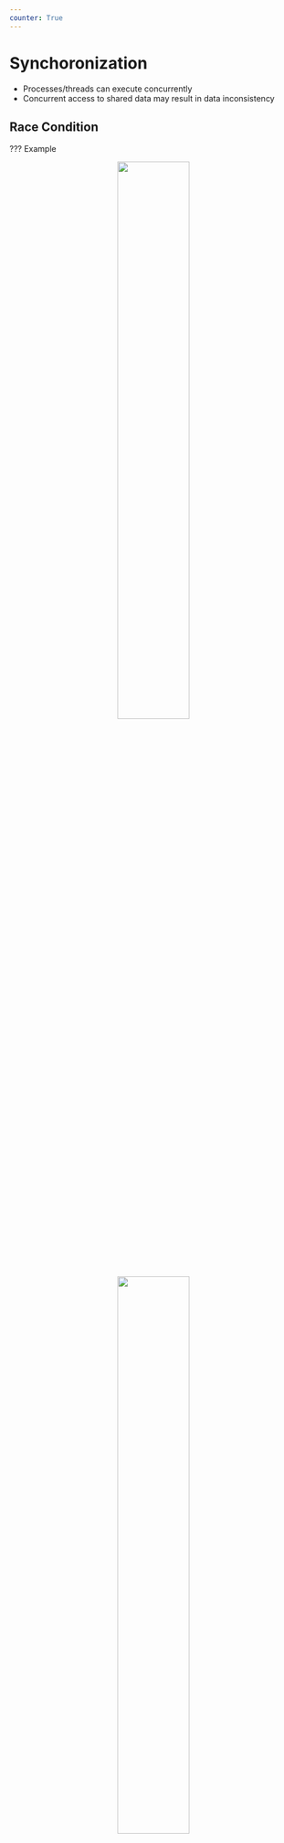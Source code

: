 ```yaml
---
counter: True  
---
```


# Synchoronization

* Processes/threads can execute concurrently
* Concurrent access to shared data may result in data inconsistency

## Race Condition

??? Example
    <div align = center><img src="https://cdn.hobbitqia.cc/20231107100556.png" width=50%></div>
    <div align = center><img src="https://cdn.hobbitqia.cc/20231107100608.png" width=50%></div>

Several processes (or threads) access and manipulate the same data *concurrently* and the outcome of the execution depends on the *particular order* in which the access takes place, is called a **race-condition**.  
多个进程并行地写数据，结果取决于写的先后顺序，这就是竞争条件。

在内核中，比如两个进程同时 `fork`，子进程可能拿到一样的 pid。

### critical section

修改共同变量的区域称为 critical section；共同区域之前叫 entry section，之后叫 exit section。
<div align = center><img src="https://cdn.hobbitqia.cc/20231107100813.png" width=50%></div>

* Single-core system: preventing interrupts （关闭中断）
* Multiple-processor: preventing interrupts are not feasible (depending on if kernel is preemptive or non-preemptive)
    * Preemptive – allows preemption of process when running in kernel mode
    * Non-preemptive – runs until exits kernel mode, blocks, or voluntarily yields CPU
    * 一定用synchronization来保护。

<!-- 期末填空题，必考 -->
<!-- prettier-ignore-start -->
!!! note "期末考点 三个条件"
    * Mutual Exclusion（互斥访问）
        * 在同一时刻，最多只有一个线程可以执行临界区
    * Progress（空闲让进）
        * 当没有线程在执行临界区代码时，必须在申请进入临界区的线程中选择一个线程，允许其执行临界区代码，保证程序执行的进展
    * Bounded waiting（有限等待）
        * 当一个进程申请进入临界区后，必须在有限的时间内获得许可并进入临界区，不能无限等待

<!-- prettier-ignore-end -->

## Peterson’s Solution

Peterson’s solution solves *two-processes/threads* synchronization (Only works for two processes case)

* It assumes that LOAD and STORE are **atomic**
    * atomic: execution cannot be interrupted
* Two processes share two variables
    * `boolean flag[2]`: whether a process is ready to enter the critical section
    * `int turn`: whose turn it is to enter the critical section

<div align = center><img src="https://cdn.hobbitqia.cc/20231107101358.png" width=60%></div>

**验证三个条件（考试考点）**

* Mutual exclusion
    * P0 enters CS:
        * Either `flag[1]=false` or `turn=0`
        * Now prove P1 will not be able to enter CS
    * Case 1: `flag[1]=false` -> P1 is out CS
    * Case 2: `flag[1]=true`, `turn=1` -> P0 is looping, contradicts with P0 is in CS
    * Case 3: `flag[1]=true`, `turn=0` -> P1 is looping
* Process requirement

    <div align = center><img src="https://cdn.hobbitqia.cc/20231107102048.png" width=60%></div>

* Bounded waiting

    <div align = center><img src="https://cdn.hobbitqia.cc/20231107102121.png" width=60%></div>

    Whether P0 enters CS depends on P1; Whether P1 enters CS depends on P0; P0 will enter CS after one limited entry P1

Peterson’s Solution is not guaranteed to work on modern architectures.

* Only works for two processes case
* It assumes that LOAD and STORE are atomic
* Instruction reorder

    指令会乱序执行。

!!! Example
    <div align = center><img src="https://cdn.hobbitqia.cc/20231107102733.png" width=60%></div>

    100 is the expected output.  
    但是线程 2 的代码可能被乱序，两条指令交换顺序，这样输出就可能变成 0。 

## Hardware Support for Synchronization

Many systems provide hardware support for critical section code

* Uniprocessors: disable interrupts
* Solutions:
    * **Memory barriers**
    * **Hardware instructions**
        * **test-and-set**: either test memory word and set value
        * **compare-and-swap**: compare and swap contents of two memory words
    * **Atomic variables**

### Memory Barriers

**Memory model** are the memory guarantees a computer architecture makes to application programs.

* **Strongly ordered** – where a memory modification of one processor is immediately visible to all other processors.

    一个内存的修改要立刻被所有的 processors 看到。

* **Weakly ordered** – where a memory modification of one processor may not be immediately visible to all other processors.

A **memory barrier** is an instruction that forces any change in memory to be propagated (made visible) to all other processors.  

!!! Example
    <div align = center><img src="https://cdn.hobbitqia.cc/20231107103903.png" width=55%></div>
    
* X86 support
    * 写内存屏障 (Store Memory Barrier)：在指令后插入 Store Barrier，能让写入缓存中最新数据更新写入内存中，让其他线程可见。 强制写入内存，这种显式调用，不会让 CPU 去进行指令重排序。
    * 读内存屏障 (Load Memory Barrier)：在指令后插入 Load Barrier，可以让高速缓存中的数据失效，强制重新从内存中加载数据。也是不会让 CPU 去进行指令重排。

### Hardware Instructions

Special hardware instructions that allow us to either test-and modify the content of a word, or two swap the contents of two words atomically (uninterruptable)

#### Test-and-Set Instruction

Defined as below, but atomically. 
``` C
bool test_set (bool *target)
{
    bool rv = *target;
    *target = TRUE;
    return rv:
}
```

!!! Example "Lock with Test-and-Set"
    ``` C
    bool lock = FALSE
    do {
        while (test_set(&lock)); // busy wait
        critical section
        lock = FALSE;
        remainder section 
    } while (TRUE);
    ```

!!! Example "Bounded Waiting for Test-and-Set Lock"
    上面的程序满足前两个条件，不一定满足 bounded waiting。下面的代码可以把锁从 T0 传到 T1，再传到 T2。
    <div align = center><img src="https://cdn.hobbitqia.cc/20231107105603.png" width=55%></div>

#### Compare-and-Swap Instruction

Executed atomically, the swap takes place only under this condition.

``` C
int compare_and_swap(int *value, int expected, int new_value)
{
    int temp = *value;
    if (*value == expected)
        *value = new_value;
    return temp;
}
```

Shared integer lock initialized to 0;
``` C
while (true)
{
    while (compare_and_swap(&lock, 0, 1) != 0); /* do nothing */
    /* critical section */
    lock = 0;
    /* remainder section */
}
```

x86 中实现了 `cmpxchg`。

### Atomic Variables

One tool is an atomic variable that provides atomic (uninterruptible) updates on basic data types such as integers and booleans. 

The `increment()` function can be implemented as follows:
``` C
void increment(atomic_int *v) {
    int temp;
    do {
        temp = *v;
    } while (temp != (compare_and_swap(v,temp,temp+1)));
}
```

## Mutex Lock

Mutex Locks 支持 `acquire()` （获得这个锁）`release()`（释放这个锁）。因此 `acquire, release` 是原子的。

This solution requires busy waiting

* This lock therefore called a **spinlock**

``` C
bool locked = false;
acquire() {
    while (compare_and_swap(&locked, false, true))
    ; //busy waiting
}
release() {
    locked = false;
}
```

**问题：**如果一个进程有时间片，但是拿不到锁，一直 spin，会浪费 CPU 时间。

we put the busy waiting thread into suspended (yield-> moving from running to **sleeping**)  
When the lock is locked, change process’s state to SLEEP, add to the queue, and call `schedule()`

## Semaphore

Synchronization tool that provides more sophisticated ways (than Mutex locks) for process to synchronize their activities.

Can only be accessed via two indivisible (atomic) operations

* `wait()` and `signal()` (Originally called P() and V() Dutch)
    * `wait()`

        想拿到这个 semaphore，如果拿不到，就一直等待。
        ``` C
        wait(S) { 
            while (S <= 0) ; // busy wait
            S--;
        }
        ```

    * `signal()`

        释放 semaphore。
        ``` C
        signal(S) { 
            S++;
        }
        ```

* **Counting semaphore** – integer value can range over an unrestricted domain
* **Binary semaphore** – integer value can range only between 0 and 1
    * Same as a mutex lock

!!! Example
    可以用来解决同步问题：
    <div align = center><img src="https://cdn.hobbitqia.cc/20231107113130.png" width=55%></div>
    
### Semaphore w/ waiting queue

> 要yield然后sleep，所以需要context switch

With each semaphore there is an associated waiting queue. 

``` C
typedef struct { 
    int value; 
    struct list_head * waiting_queue; 
} semaphore; 
```

Two operations:

* `block` – place the process invoking the operation on the appropriate waiting queue.

    把当前的进程 sleep，放到 waiting queue 里面。

* `wakeup` – remove one of processes in the waiting queue and place it in the ready queue.

    从 waiting queue 里面拿出一个进程，放到 ready queue 里面。

Implemetation with waiting queue: (need to be atomic by spinlock)

``` C
wait(semaphore *S) {
    S->value--;
    if (S->value < 0) {
        add this process to S->list;
        block();
    }
}
signal(semaphore *S) {
    S->value++;
    if (S->value <= 0) {
        remove a proc.P from S->list;
        wakeup(P);
    }
}
```

这里有 busy waiting, 但在 critical section 里不需要（没有拿到 semaphor 就会 sleep，还没有走到 critical section），只有 `wait` 和 `signal` 里需要 busy wait。
<div align = center><img src="https://cdn.hobbitqia.cc/20231107113810.png" width=55%></div>

!!! Info "Comparison between mutex and semaphore"
    * Mutex or spinlock
        * Pros: no blocking
        * Cons: Waste CPU on looping
        * Good for short critical section
    * Semaphore
        * Pros: no looping
        * Cons: context switch is time-consuming
        * Good for long critical section

??? Example "Semaphore w/ waiting queue in practice"
    真实实现里，需要有 spinlock 来保护 semaphore 操作的原子性。
    21行和22行一定不能互换，否则会出现死锁。
    <div align = center><img src="https://cdn.hobbitqia.cc/20231107114117.png" width=50%></div>
    <div align = center><img src="https://cdn.hobbitqia.cc/20231107114150.png" width=50%></div>

## Deadlock and Starvation

* **Deadlock**: two or more processes are waiting indefinitely for an event that can be caused by only one of the waiting processes.
    
    <div align = center><img src="https://cdn.hobbitqia.cc/20231107114756.png" width=50%></div>

* **Starvation**: indefinite blocking. a process may never be removed from the semaphore’s waiting queue.

Deadlock 是大家都拿不到锁，Starvation 是有的进程拿不到锁。

## Priority Inversion

Priority Inversion: a higher priority process is indirectly preempted by a lower priority task. 

高优先级等低优先级（锁先被低优先级拿到），但是低优先级的进程拿不到 CPU，就无法释放锁。

!!! Example "Priority Inversion"
    <div align = center><img src="https://cdn.hobbitqia.cc/20231107115008.png" width=50%></div>

Solution: **priority inheritance**  

* temporary assign the highest priority of waiting process (PH) to the process holding the lock (PL)

    如果低优先级的进程拿到了锁，而且这个锁上有高优先级的进程在等，就提高低优先级的进程的优先级，继承锁的优先级（取决于在这个锁上等待的进程的最高的优先级）。

## Linux Synchronization

2.6 以前的版本的 kernel 中通过禁用中断来实现一些短的 critical section；2.6 及之后的版本的 kernel 是抢占式的。

Linux 提供：

* Atomic integers
* Spinlocks
* Semaphores

    在 `linux/include/linux/semaphore.h` 中，`down()` 是 lock（如果要进入 sleep，它会**先释放锁再睡**眠，唤醒之后会立刻重新获得锁），`up()` 是 unlock。
* [Reader-writer locks](https://en.wikipedia.org/wiki/Read-copy-update)

## POSIX Synchronization

POSIX API provides

* mutex locks
* semaphores
* condition variable

### Mutex Locks

* Creating and initializing the lock

    ``` C
    #include <pthread.h>
    pthread_mutex_t mutex;
    /* create and initialize the mutex lock */
    pthread_mutex_init(&mutex, NULL);
    ```

* Acquiring and releasing the lock
    
    ``` C
    /* acquire the mutex lock */
    pthread_mutex_lock(&mutex);
    /* critical section */
    /* release the mutex lock */
    pthread_mutex_unlock(&mutex);
    ```

### Semaphores

*Named semaphores* can be used by unrelated processes, *unnamed* cannot.  
    `sem_open(), sem_init(), sem_wait(), sem_post()`

```C
#include <stdio.h>
#include <pthread.h>
#include <semaphore.h>
#include <unistd.h>

#define NUM_THREADS 5

sem_t semaphore;  // 定义信号量

void* access_resource(void* arg) {
    int thread_id = *(int*)arg;
    
    printf("Thread %d: Waiting to access resource...\n", thread_id);
    
    // 等待信号量，尝试访问资源
    sem_wait(&semaphore);
    
    printf("Thread %d: Accessing resource...\n", thread_id);
    sleep(1);  // 模拟访问资源的操作
    printf("Thread %d: Releasing resource...\n", thread_id);
    
    // 释放信号量，表示离开资源
    sem_post(&semaphore);
    
    return NULL;
}

int main() {
    pthread_t threads[NUM_THREADS];
    int thread_ids[NUM_THREADS];
    
    // 初始化信号量，设定初始值为3，表示最多允许3个线程同时访问资源
    sem_init(&semaphore, 0, 3);
    
    // 创建多个线程
    for (int i = 0; i < NUM_THREADS; i++) {
        thread_ids[i] = i + 1;
        pthread_create(&threads[i], NULL, access_resource, &thread_ids[i]);
    }
    
    // 等待所有线程完成
    for (int i = 0; i < NUM_THREADS; i++) {
        pthread_join(threads[i], NULL);
    }
    
    // 销毁信号量
    sem_destroy(&semaphore);
    
    return 0;
}
```

#### Unamed Semaphores

* Creating an initializing the semaphore:

    ``` C
    #include <semaphore.h>
    sem_t sem;
    /* Create the semaphore and initialize it to 1 */
    sem_init(&sem, 0, 1);
    ```

* Acquiring and releasing the semaphore:

    ``` C
    /* acquire the semaphore */
    sem_wait(&sem);
    /* critical section */
    /* release the semaphore */
    sem_post(&sem);
    ```

#### Named Semaphores

* Creating an initializing the semaphore:

    ``` C
    #include <semaphore.h>
    sem_t *sem;
    /* Create the semaphore and initialize it to 1 */
    sem = sem_open("SEM", O_CREAT, 0666, 1);
    ```

* Another process can access the semaphore by referring to its name **SEM**.
* Acquiring and releasing the semaphore:

    ``` C
    /* acquire the semaphore */
    sem_wait(sem);
    /* critical section */
    /* release the semaphore */
    sem_post(sem);
    ```

### Condition Variable

!!! Question "When should we use condition variables?" 
    <div align = center><img src="https://cdn.hobbitqia.cc/20231107121112.png" width=50%></div>

Operations supported by a condition variable are:

* `wait(condition, lock)`: release lock, put thread to sleep until condition is signaled; when thread wakes up again, re-acquire lock before returning.

    等待一个条件（先放锁然后睡眠，等待被唤醒，被唤醒之后重新获得锁）。

* `signal(condition, lock)`: if any threads are waiting on condition, wake up one of them. Caller must hold lock, which must be the same as the lock used in the wait call.
    
    唤醒一个等待线程。

* `broadcast(condition, lock)`: same as signal, except wake up all waiting threads.
    
    唤醒所有的等待线程。

``` C
pthread_mutex_t mutex; 
pthread_cond_t cond_var;
pthread_mutex_init(&mutex, NULL); 
pthread_cond_init(&cond_var, NULL);
// Thread waiting for the condition a == b to become true:
pthread_mutex_lock(&mutex);
while(a != b)                               // 一般要重复尝试，所以用 while 而不是 if
    pthread_cond_wait(&cond_var, &mutex);   // release lock when wait, acquire lock when being signaled
pthread_mutex_unlock(&mutex);
// Thread signaling another thread waiting on the condition variable:
pthread_mutex_lock(&mutex);
a = b;
pthread_cond_signal(&cond_var);
pthread_mutex_unlock(&mutex);
```

??? Example
    <div align = center><img src="https://cdn.hobbitqia.cc/20231107121742.png" width=50%></div>

* Condition variable can wake up all threads, semaphore can only wake up one by one.   
* Sometimes we only care if the queue is empty or not, while don’t care the queue length.

    有的时候我们不关心等待队列的长度，那么 semaphore 的 val 就没有用处了。

* Mutex is used to guarantee that operations are atomic.

## Synchronization Examples
> 每年必考一个大题，难度在1、2 之间

一般我们用信号量解决问题，因为信号量相对来说功能更多，而且很多操作系统对信号量做了更多设计，用来避免 busy waiting 等问题。

一个信号量用来表示 一类资源的余量；`wait()` 等待到其有余量时从中取走一个，而 `signal()` 释放一个资源。

### Bounded-Buffer Problem

Two processes, the producer and the consumer share n buffers

* the producer generates data, puts it into the buffer.
    * the producer won’t try to add data into the buffer if it is full.

        当 buffer 满的时候，生产者不能再放数据，应该 sleep。

* the consumer consumes data by removing it from the buffer.
    * the consumer won’t try to remove data from an empty buffer.
        
        当 buffer 空的时候，消费者不能再取数据，应该 sleep。

定义哪些 mutex 和 semaphor?  
buffer 需要互斥的保护，因此需要一个 mutex。当它满了的时候就让 producer 睡眠，当它空的时候就让 consumer 睡眠，因此需要两个 semaphor。

* The producer process
    ``` C
    do {
        //produce an item
        ...
        wait(empty-slots);      // 把 empty-slots 减一（初始为 N）
        wait(mutex);
        //add the item to the buffer
        ...
        signal(mutex);
        signal(full-slots);
    } while (TRUE)
    ```
    这里 `wait()` 的**顺序不能调换**：如果先 `wait(mutex)`，那么 `wait(empty-slots)` 之后，如果 buffer 空了，那么这个时候就会带着 mutex 休眠，这样另一个进程也拿不到这个锁了。
* The consumer process
    ``` C
    do {
        //produce an item
        ...
        wait(full-slots);           // 把 full-slots 减一（初始为 0）
        wait(mutex);
        //remove the item to the buffer
        ...
        signal(mutex);
        signal(empty-slots);
    } while (TRUE)
    ```

### Readers-writers problem

A data set is shared among a number of concurrent processes

* readers: only read the data set; they do not perform any updates
* writers: can both read and write

多个 reader 可以共享，即同时读；但只能有一个 write 访问数据（写和读也不共享）。

Solution:

* semaphore *mutex* initialized to 1
* semaphore *write* initialized to 1
* integer *readcount* initialized to 0

* The writer process    
    ``` C
    The writer process
    do {
        wait(write);
        //write the shared data
        ....
        signal(write);
    } while (TRUE);
    ```
* The reader process
    ``` C
    do {
        wait(mutex);
        readcount++;
        if (readcount == 1) 
            wait(write);
        signal(mutex)
        
        //reading data
        ...
        wait(mutex);
        readcount--;
        if (readcount == 0) 
            signal(write);
        signal(mutex);
    } while(TRUE);
    ```
    mutex 用来保护 `readcount`。这里如果 count 是 1，就获得 `write` 的锁来保护这个 read。假设 writer 拿到了锁，来了 5 个 reader，那么第一个会 sleep 在 write 上，剩下 4 个 reader 会 sleep 在 mutex 上。  
    怎样才能不带着锁休眠？

Two variations of readers-writers problem

* Reader first

    如果有 reader holds data，writer 永远拿不到锁，要等所有的 reader 结束。

* Writer first

    如果 write ready 了，他就会尽可能早地进行写操作。如果有 reader hold data，那么需要等待 ready writer 结束后再读。

**上面的代码是 Reader first。**

<!-- prettier-ignore-start -->
???+ code "write first"

    在 Readers-Writers 问题中，Write-First 策略优先考虑写者，确保一旦有写者请求写入，读者将被阻止，直到写操作完成。这样可以防止写者长时间等待，但可能导致读者延迟。

    以下是 Write-First 策略的伪代码：

    初始化变量

    int read_count = 0             // 当前正在读的读者数量
    boolean writer_waiting = false // 指示是否有写者等待
    semaphore mutex = 1            // 保护读者计数器的锁
    semaphore write_lock = 1       // 控制对资源的写入
    semaphore read_lock = 1        // 控制对资源的读取（防止写优先时读者抢占资源）

    写者（Writer）过程
    ``` C
    writer() {
        wait(mutex)
        writer_waiting = true       // 标记有写者等待
        signal(mutex)

        wait(write_lock)            // 请求写入权限

        // 进行写操作
        write_data()

        signal(write_lock)          // 释放写入权限

        wait(mutex)
        writer_waiting = false      // 清除写者等待标记
        if (read_count > 0)         // 若有读者等待，允许其读取
            signal(read_lock)
        signal(mutex)
    }
    ```

    读者（Reader）过程
    ``` C
    reader() {
        wait(mutex)
        if (writer_waiting)         // 若有写者等待，阻止读者进入
            wait(read_lock)         // 等待写者完成后才允许进入
        read_count += 1
        if (read_count == 1)        // 第一个读者需要获得写入权限（防止写者打断读者）
            wait(write_lock)
        signal(mutex)

        // 进行读操作
        read_data()

        wait(mutex)
        read_count -= 1
        if (read_count == 0)        // 最后一个读者释放写入权限
            signal(write_lock)
        signal(mutex)
    }
    ```

    伪代码说明:
        1.	写者优先：写者在请求时会设置 writer_waiting 标志，并请求 write_lock。在写者请求写入后，后续到来的读者在 read_lock 处等待，直到写者完成。
        2.	读者控制：
        •	第一个读者进入时，会锁定 write_lock，防止写者在读者读完前抢占资源。
        •	最后一个读者离开时释放 write_lock，允许写者进入。
        3.	写者和读者等待释放：当写者完成后，若有读者等待且 read_count > 0，则通过 read_lock 允许读者进入。
<!-- prettier-ignore-end -->

### Dining-philosophers problem

Philosophers spend their lives thinking and eating, they sit in a round table, but don’t interact with each other.  
<div align = center><img src="https://cdn.hobbitqia.cc/20231109205206.png" width=50%></div>

每次只能拿一根筷子，但是要拿到两只筷子才能吃饭。例如如果每个人都先拿自己右边的筷子，再准备拿左边的筷子，就会卡死。

Solution: only odd philosophers start left-hand first, and even philosophers start right-hand first. This does not deadlock.


## Takeaway

!!! summary "Takeaway"
    * Data race
        * Less than 2M example
        * Reason
    * Critical section
        * Three requirements
    * Peterson’s Solution
    * Hardware Support for Synchronization
        * Memory barrier, hardware instruction, atomic variables
    * Mutex lock
    * Semaphore
    * Linux provides:
        * atomic integers
        * spinlocks
        * semaphores
        * reader-writer lock